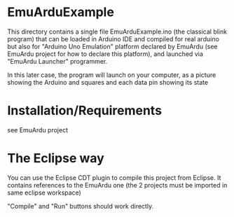 EmuArduExample
==============

 This directory contains a single file EmuArduExample.ino (the classical blink program)
that can be loaded in Arduino IDE and compiled for real arduino but also for
"Arduino Uno Emulation" platform declared by EmuArdu (see EmuArdu project for how
to declare this platform), and launched via "EmuArdu Launcher"
programmer.

 In this later case, the program will launch on your computer, as a picture showing the Arduino
and squares and each data pin showing its state

Installation/Requirements
=========================

see EmuArdu project

The Eclipse way
===============

 You can use the Eclipse CDT plugin to compile this project from Eclipse.
 It contains references to the EmuArdu one (the 2 projects must be imported in same eclipse workspace)

 "Compile" and "Run" buttons should work directly.